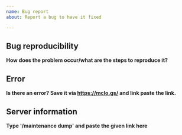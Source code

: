 ```yaml
---
name: Bug report
about: Report a bug to have it fixed

---
```


## Bug reproducibility
**How does the problem occur/what are the steps to reproduce it?**

## Error
**Is there an error? Save it via https://mclo.gs/ and link paste the link.**

## Server information
**Type '/maintenance dump' and paste the given link here**
